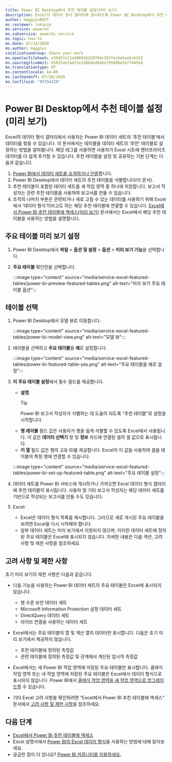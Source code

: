 ```yaml
---
title: Power BI Desktop에서 추천 테이블 설정(미리 보기)
description: Excel의 데이터 형식 갤러리에 표시되도록 Power BI Desktop에서 추천 테이블을 만듭니다.
author: maggiesMSFT
ms.reviewer: lukaszp
ms.service: powerbi
ms.subservice: powerbi-service
ms.topic: how-to
ms.date: 07/24/2020
ms.author: maggies
LocalizationGroup: Share your work
ms.openlocfilehash: e39d2fe11a58691b259784c292fec6e5ee6cb322
ms.sourcegitcommit: 65025ab7ae57e338bdbd94be795886e5affd45b4
ms.translationtype: HT
ms.contentlocale: ko-KR
ms.lasthandoff: 07/28/2020
ms.locfileid: "87254228"
---
```

# <a name="set-featured-tables-in-power-bi-desktop-preview"></a>Power BI Desktop에서 추천 테이블 설정(미리 보기)

Excel의 데이터 형식 갤러리에서 사용자는 Power BI 데이터 세트의 ‘추천 테이블’에서 데이터를 찾을 수 있습니다. 이 문서에서는 테이블을 데이터 세트의 ‘추천’ 테이블로 설정하는 방법을 알아봅니다. 해당 태그를 사용하면 사용자가 Excel 시트에 엔터프라이즈 데이터를 더 쉽게 추가할 수 있습니다. 추천 테이블을 설정 및 공유하는 기본 단계는 다음과 같습니다.

1. [Power BI에서 데이터 세트를 승격하거나 인증](../connect-data/service-datasets-promote.md)합니다. 
1. Power BI Desktop에서 데이터 세트의 추천 테이블을 식별합니다(이 문서).
1. 추천 테이블이 포함된 데이터 세트를 새 작업 영역 중 하나에 저장합니다. 보고서 작성자는 관련 추천 테이블을 사용하여 보고서를 만들 수 있습니다. 
1. 조직의 나머지 부분은 관련되거나 새로 고칠 수 있는 데이터를 사용하기 위해 Excel에서 ‘데이터 형식’이라고도 하는 해당 추천 테이블에 연결할 수 있습니다. [Excel에서 Power BI 추천 테이블에 액세스(미리 보기)](service-excel-featured-tables.md) 문서에서는 Excel에서 해당 추천 테이블을 사용하는 방법을 설명합니다.

## <a name="turn-on-the-featured-table-preview"></a>주요 테이블 미리 보기 설정

1. Power BI Desktop에서 **파일** > **옵션 및 설정** > **옵션** > **미리 보기 기능**을 선택합니다.
2. **주요 테이블** 확인란을 선택합니다.

    :::image type="content" source="media/service-excel-featured-tables/power-bi-preview-featured-tables.png" alt-text="미리 보기 주요 테이블 옵션":::

## <a name="select-a-table"></a>테이블 선택

1. Power BI Desktop에서 모델 뷰로 이동합니다.

    :::image type="content" source="media/service-excel-featured-tables/power-bi-model-view.png" alt-text="모델 뷰":::
 
2. 테이블을 선택하고 **주요 테이블**을 **예**로 설정합니다.

    :::image type="content" source="media/service-excel-featured-tables/power-bi-featured-table-yes.png" alt-text="주요 테이블을 예로 설정":::

4. **이 주요 테이블 설정**에서 필수 필드를 제공합니다.

    - **설명**. 
        > [!TIP]
        > Power BI 보고서 작성자가 식별하는 데 도움이 되도록 “추천 테이블”로 설명을 시작합니다.
    - **행 레이블** 필드 값은 사용자가 행을 쉽게 식별할 수 있도록 Excel에서 사용됩니다. 이 값은 **데이터 선택기** 창 및 **정보** 카드에 연결된 셀의 셀 값으로 표시됩니다. 
    - **키 열** 필드 값은 행의 고유 ID를 제공합니다. Excel이 이 값을 사용하여 셀을 테이블의 특정 행에 연결할 수 있습니다.

    :::image type="content" source="media/service-excel-featured-tables/power-bi-set-up-featured-table.png" alt-text="주요 테이블 설정":::

1. 데이터 세트를 Power BI 서비스에 게시하거나 가져오면 Excel 데이터 형식 갤러리에 추천 테이블이 표시됩니다. 사용자 및 기타 보고서 작성자는 해당 데이터 세트를 기반으로 작성되는 보고서를 만들 수도 있습니다.

1. Excel: 
    - Excel은 데이터 형식 목록을 캐시합니다. 그러므로 새로 게시된 주요 테이블을 보려면 Excel을 다시 시작해야 합니다.
    - 일부 데이터 세트는 미리 보기에서 지원되지 않으며, 이러한 데이터 세트에 정의된 주요 테이블은 Excel에 표시되지 않습니다. 자세한 내용은 다음 섹션, 고려 사항 및 제한 사항을 참조하세요.

## <a name="considerations-and-limitations"></a>고려 사항 및 제한 사항

초기 미리 보기의 제한 사항은 다음과 같습니다.

- 다음 기능을 사용하는 Power BI 데이터 세트의 주요 테이블은 Excel에 표시되지 않습니다. 

    - 행 수준 보안 데이터 세트
    - Microsoft Information Protection 설정 데이터 세트
    - DirectQuery 데이터 세트
    - 라이브 연결을 사용하는 데이터 세트

- Excel에서는 주요 테이블의 열 및 계산 열의 데이터만 표시합니다. 다음은 초기 미리 보기에서 제공하지 않습니다.

    - 추천 테이블에 정의된 측정값
    - 관련 테이블에 정의된 측정값 및 관계에서 계산된 암시적 측정값

- Excel에서는 새 Power BI 작업 영역에 저장된 주요 테이블만 표시합니다. 클래식 작업 영역 또는 내 작업 영역에 저장된 주요 테이블은 Excel에서 데이터 형식으로 표시되지 않습니다. Power BI에서 [클래식 작업 영역을 새 작업 영역으로 업그레이드](service-upgrade-workspaces.md)할 수 있습니다.
- 기타 Excel 고려 사항을 확인하려면 “Excel에서 Power BI 추천 테이블에 액세스” 문서에서 [고려 사항 및 제한 사항](service-excel-featured-tables.md#considerations-and-limitations)을 참조하세요.

## <a name="next-steps"></a>다음 단계

- [Excel에서 Power BI 추천 테이블에 액세스](service-excel-featured-tables.md)
- Excel 설명서에서 [Power BI의 Excel 데이터 형식](https://support.office.com/article/use-excel-data-types-from-power-bi-preview-cd8938ce-f963-444d-b82a-7140848241e9)을 사용하는 방법에 대해 알아보세요.
- 궁금한 점이 더 있나요? [Power BI 커뮤니티를 이용하세요.](https://community.powerbi.com/)


